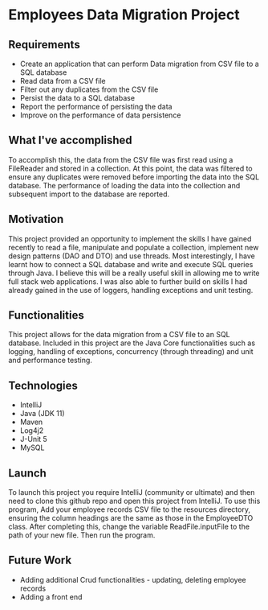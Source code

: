 # Employees Data Migration Project

## Requirements
- Create an application that can perform Data migration from CSV file to a SQL database
- Read data from a CSV file
- Filter out any duplicates from the CSV file
- Persist the data to a SQL database
- Report the performance of persisting the data
- Improve on the performance of data persistence

## What I've accomplished
To accomplish this, the data from the CSV file was first read using a FileReader and stored in a collection. At this point, the data was filtered to ensure any duplicates were removed before importing the data into the SQL database. The performance of loading the data into the collection and subsequent import to the database are reported. 

## Motivation
This project provided an opportunity to implement the skills I have gained recently to read a file, manipulate and populate a collection, implement new design patterns (DAO and DTO)
and use threads. Most interestingly, I have learnt how to connect a SQL database and write and execute SQL queries through Java. I believe this will be a really useful skill in allowing me to write full stack web applications.
I was also able to further build on skills I had already gained in the use of loggers, handling exceptions and unit testing.

## Functionalities 
This project allows for the data migration from a CSV file to an SQL database. Included in this project 
are the Java Core functionalities such as logging, handling of exceptions, concurrency (through threading)
and unit and performance testing. 

## Technologies
- IntelliJ
- Java (JDK 11)
- Maven
- Log4j2
- J-Unit 5
- MySQL

## Launch
To launch this project you require IntelliJ (community or ultimate) and then need to clone this github repo and open this project from IntelliJ.
To use this program, Add your employee records CSV file to the resources directory, ensuring the column headings are the same as those in the EmployeeDTO class.
After completing this, change the variable ReadFile.inputFile to the path of your new file. Then run the program.

## Future Work
- Adding additional Crud functionalities - updating, deleting employee records
- Adding a front end
